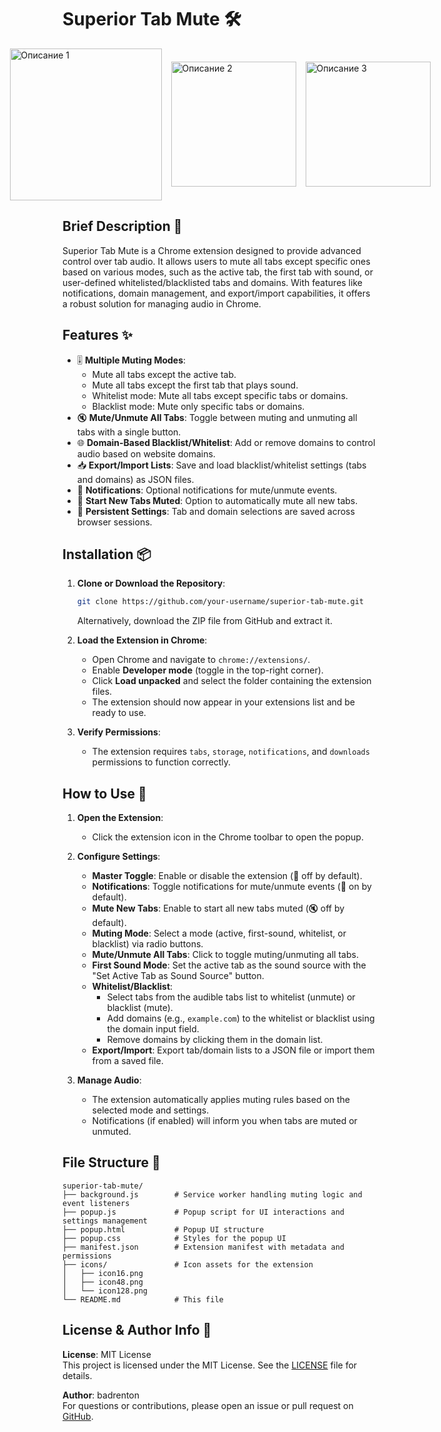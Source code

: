 # Superior Tab Mute 🛠️

<p align="center">
  <div style="display: flex; justify-content: center; align-items: center; gap: 15px;">
      <img src="https://swrxa0dme81ptwbk.public.blob.vercel-storage.com/Screenshot%202025-06-12%20224424_result.jpg" width="243" alt="Описание 1">
    </a>
      <img src="https://swrxa0dme81ptwbk.public.blob.vercel-storage.com/Screenshot%202025-06-12%20224538_result.jpg" width="200" alt="Описание 2">
    </a>
      <img src="https://swrxa0dme81ptwbk.public.blob.vercel-storage.com/Screenshot%202025-06-12%20224450_result.jpg" width="200" alt="Описание 3">
    </a>
  </div>
</p>

## Brief Description 📖

Superior Tab Mute is a Chrome extension designed to provide advanced control over tab audio. It allows users to mute all tabs except specific ones based on various modes, such as the active tab, the first tab with sound, or user-defined whitelisted/blacklisted tabs and domains. With features like notifications, domain management, and export/import capabilities, it offers a robust solution for managing audio in Chrome.

## Features ✨

- 🎚️ **Multiple Muting Modes**:
  - Mute all tabs except the active tab.
  - Mute all tabs except the first tab that plays sound.
  - Whitelist mode: Mute all tabs except specific tabs or domains.
  - Blacklist mode: Mute only specific tabs or domains.
- 🔇 **Mute/Unmute All Tabs**: Toggle between muting and unmuting all tabs with a single button.
- 🌐 **Domain-Based Blacklist/Whitelist**: Add or remove domains to control audio based on website domains.
- 📥 **Export/Import Lists**: Save and load blacklist/whitelist settings (tabs and domains) as JSON files.
- 🔔 **Notifications**: Optional notifications for mute/unmute events.
- 🔄 **Start New Tabs Muted**: Option to automatically mute all new tabs.
- 💾 **Persistent Settings**: Tab and domain selections are saved across browser sessions.

## Installation 📦

1. **Clone or Download the Repository**:
   ```bash
   git clone https://github.com/your-username/superior-tab-mute.git
   ```
   Alternatively, download the ZIP file from GitHub and extract it.

2. **Load the Extension in Chrome**:
   - Open Chrome and navigate to `chrome://extensions/`.
   - Enable **Developer mode** (toggle in the top-right corner).
   - Click **Load unpacked** and select the folder containing the extension files.
   - The extension should now appear in your extensions list and be ready to use.

3. **Verify Permissions**:
   - The extension requires `tabs`, `storage`, `notifications`, and `downloads` permissions to function correctly.

## How to Use 🚀

1. **Open the Extension**:
   - Click the extension icon in the Chrome toolbar to open the popup.

2. **Configure Settings**:
   - **Master Toggle**: Enable or disable the extension (📴 off by default).
   - **Notifications**: Toggle notifications for mute/unmute events (🔔 on by default).
   - **Mute New Tabs**: Enable to start all new tabs muted (🔇 off by default).
   - **Muting Mode**: Select a mode (active, first-sound, whitelist, or blacklist) via radio buttons.
   - **Mute/Unmute All Tabs**: Click to toggle muting/unmuting all tabs.
   - **First Sound Mode**: Set the active tab as the sound source with the "Set Active Tab as Sound Source" button.
   - **Whitelist/Blacklist**:
     - Select tabs from the audible tabs list to whitelist (unmute) or blacklist (mute).
     - Add domains (e.g., `example.com`) to the whitelist or blacklist using the domain input field.
     - Remove domains by clicking them in the domain list.
   - **Export/Import**: Export tab/domain lists to a JSON file or import them from a saved file.

3. **Manage Audio**:
   - The extension automatically applies muting rules based on the selected mode and settings.
   - Notifications (if enabled) will inform you when tabs are muted or unmuted.

## File Structure 📂

```
superior-tab-mute/
├── background.js        # Service worker handling muting logic and event listeners
├── popup.js             # Popup script for UI interactions and settings management
├── popup.html           # Popup UI structure
├── popup.css            # Styles for the popup UI
├── manifest.json        # Extension manifest with metadata and permissions
├── icons/               # Icon assets for the extension
│   ├── icon16.png
│   ├── icon48.png
│   └── icon128.png
└── README.md            # This file
```

## License & Author Info 📜

**License**: MIT License  
This project is licensed under the MIT License. See the [LICENSE](LICENSE) file for details.

**Author**: badrenton  
For questions or contributions, please open an issue or pull request on [GitHub](https://github.com/your-username/superior-tab-mute).
